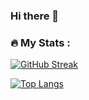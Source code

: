 ### Hi there 👋

<!--
**Dryg1214/Dryg1214** is a ✨ _special_ ✨ repository because its `README.md` (this file) appears on your GitHub profile.

Here are some ideas to get you started:

- 🔭 I’m currently working on ...
- 🌱 I’m currently learning ...
- 👯 I’m looking to collaborate on ...
- 🤔 I’m looking for help with ...
- 💬 Ask me about ...
- 📫 How to reach me: ...
- 😄 Pronouns: ...
- ⚡ Fun fact: ...
-->

### :fire: My Stats :
[![GitHub Streak](http://github-readme-streak-stats.herokuapp.com?user=Dryg1214&theme=dark&background=000000)](https://git.io/streak-stats)

[![Top Langs](https://github-readme-stats.vercel.app/api/top-langs/?username=Dryg1214&layout=compact&theme=vision-friendly-dark)](https://github.com/anuraghazra/github-readme-stats)
